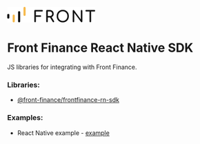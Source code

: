 ![Front Finance Logo](./assets/front_logo.svg)

# Front Finance React Native SDK

JS libraries for integrating with Front Finance.

### Libraries:

- [@front-finance/frontfinance-rn-sdk](packages/front-b2b-link-rn/)

### Examples:

- React Native example - [example](example/)
